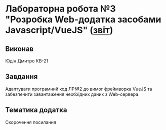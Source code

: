 # Лабораторна робота №3 "Розробка Web-додатка засобами Javascript/VueJS" ([звіт](https://docs.google.com/document/d/1tnziD3zebf091loUTCwvjbZ0oGsw1yX_rGr4IgUgMSg/edit?tab=t.0))
## Виконав
Юдін Дмитро КВ-21
## Завдання
Адаптувати програмний код ЛР№2 до вимог фреймворка VueJS та забезпечити завантаження необхідних даних з Web-сервера.
## Тематика додатка
Скорочення посилання
